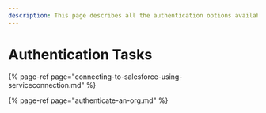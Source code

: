 ```yaml
---
description: This page describes all the authentication options available in the extension
---
```


# Authentication Tasks

{% page-ref page="connecting-to-salesforce-using-serviceconnection.md" %}

{% page-ref page="authenticate-an-org.md" %}



